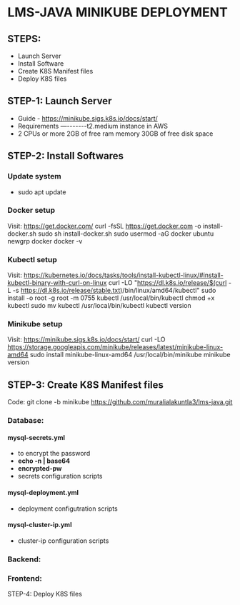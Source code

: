 # LMS-JAVA MINIKUBE DEPLOYMENT
## STEPS:
- Launch Server
- Install Software
- Create K8S Manifest files
- Deploy K8S files
## STEP-1: Launch Server
- Guide - https://minikube.sigs.k8s.io/docs/start/
- Requirements —-------t2.medium instance in AWS
- 2 CPUs or more
2GB of free ram memory
30GB of free disk space
## STEP-2: Install Softwares
### Update system
- sudo apt update
### Docker setup
Visit: https://get.docker.com/
curl -fsSL https://get.docker.com -o install-docker.sh
sudo sh install-docker.sh
sudo usermod -aG docker ubuntu
newgrp docker
docker -v
### Kubectl setup
Visit: https://kubernetes.io/docs/tasks/tools/install-kubectl-linux/#install-kubectl-binary-with-curl-on-linux
curl -LO "https://dl.k8s.io/release/$(curl -L -s https://dl.k8s.io/release/stable.txt)/bin/linux/amd64/kubectl"
sudo install -o root -g root -m 0755 kubectl /usr/local/bin/kubectl
chmod +x kubectl
sudo mv kubectl /usr/local/bin/kubectl
kubectl version
### Minikube setup
Visit: https://minikube.sigs.k8s.io/docs/start/
curl -LO https://storage.googleapis.com/minikube/releases/latest/minikube-linux-amd64
sudo install minikube-linux-amd64 /usr/local/bin/minikube
minikube version
## STEP-3: Create K8S Manifest files
Code: git clone -b minikube https://github.com/muralialakuntla3/lms-java.git
### Database:
#### mysql-secrets.yml
- to encrypt the password
- **echo -n <password> | base64**
- **encrypted-pw**
- secrets configuration scripts
#### mysql-deployment.yml
- deployment configutration scripts
#### mysql-cluster-ip.yml
- cluster-ip configuration scripts

### Backend:
### Frontend:




STEP-4: Deploy K8S files


